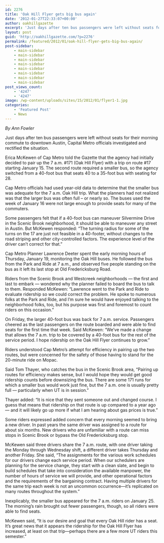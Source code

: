 ```yaml
---
id: 2276
title: 'Oak Hill Flyer gets big bus again'
date: '2012-01-27T22:33:07+00:00'
author: oakhillgazette
excerpt: 'Just days after ten bus passengers were left without seats for their morning commute to downtown Austin, Capital Metro officials investigated and rectified the situation. Erica McKewen of Cap Metro told the Gazette that the agency had initially decided to pair up the 7 a.m. #171 (Oak Hill Flyer) with a trip on route #17 starting January 15.'
layout: post
guid: 'http://oakhillgazette.com/?p=2276'
permalink: /featured/2012/01/oak-hill-flyer-gets-big-bus-again/
post-sidebar:
    - main-sidebar
    - main-sidebar
    - main-sidebar
    - main-sidebar
    - main-sidebar
    - main-sidebar
    - main-sidebar
    - main-sidebar
post_views_count:
    - '4247'
    - '4247'
image: /wp-content/uploads/sites/15/2012/01/flyer1-1.jpg
categories:
    - 'Featured Post'
    - News
---
```


*By Ann Fowler*

Just days after ten bus passengers were left without seats for their morning commute to downtown Austin, Capital Metro officials investigated and rectified the situation.

Erica McKewen of Cap Metro told the Gazette that the agency had initially decided to pair up the 7 a.m. #171 (Oak Hill Flyer) with a trip on route #17 starting January 15. The second route required a smaller bus, so the agency switched from a 40-foot bus that seats 40 to a 35-foot bus with seating for 28.

Cap Metro officials had used year-old data to determine that the smaller bus was adequate for the 7 a.m. Oak Hill trip. What the planners had not realized was that the larger bus was often full – or nearly so. The buses used the week of January 16 were not large enough to provide seats for many of the commuters.

Some passengers felt that if a 40-foot bus can maneuver Silvermine Drive in the Scenic Brook neighborhood, it should be able to maneuver any street in Austin. But McKewen responded: “The turning radius for some of the turns on the 17 are just not feasible in a 40-footer, without changes to the road striping and other city-controlled factors. The experience level of the driver can’t correct for that.”

Cap Metro Planner Lawrence Deeter spent the early morning hours of Thursday, January 19, monitoring the Oak Hill buses. He followed the bus from the Park and Ride at 7 a.m., and observed five people standing on the bus as it left its last stop at Old Fredericksburg Road.

Riders from the Scenic Brook and Westcreek neighborhoods — the first and last to embark — wondered why the planner failed to board the bus to talk to them. Responded McKewen: “Lawrence went to the Park and Ride to evaluate ridership so we could correct the problem. He spoke to numerous folks at the Park and Ride, and I’m sure he would have enjoyed talking to the neighborhood folks, too, but his purpose was first and foremost to count riders on this occasion.”

On Friday, the larger 40-foot bus was back for 7 a.m. service. Passengers cheered as the last passengers on the route boarded and were able to find seats for the first time that week. Said McKewen: “We’ve made a change that allows the 7 a.m. trip to be covered by a 40-foot bus for the rest of the service period. I hope ridership on the Oak Hill Flyer continues to grow.”

Riders understood Cap Metro’s attempt for efficiency in pairing up the two routes, but were concerned for the safety of those having to stand for the 20-minute ride on Mopac.

Said Tom Thayer, who catches the bus in the Scenic Brook area, “Pairing up routes for efficiency makes sense, but I would hope they would get good ridership counts before downsizing the bus. There are some 171 runs for which a smaller bus would work just fine, but the 7 a.m. one is usually pretty full — particularly when UT is in session.”

Thayer added: “It is nice that they sent someone out and changed course. I guess that means that ridership on that route is up compared to a year ago — and it will likely go up more if what I am hearing about gas prices is true.”

Some riders expressed added concern that every morning seemed to bring a new driver. In past years the same driver was assigned to a route for about six months. New drivers who are unfamiliar with a route can miss stops in Scenic Brook or bypass the Old Fredericksburg stop.

McKewen said three drivers share the 7 a.m. route, with one driver taking the Monday through Wednesday shift, a different driver takes Thursday and another Friday. She said, “The assignments for the various work schedules for our drivers change each service period. When our schedulers are planning for the service change, they start with a clean slate, and begin to build schedules that take into consideration the available manpower, the number of hours of service we will provide, and other operational factors and the requirements of the bargaining contract. Having multiple drivers for the same trip each week is not an uncommon occurrence—it’s replicated on many routes throughout the system.”

Inexplicably, the smaller bus appeared for the 7 a.m. riders on January 25. The morning’s rain brought out fewer passengers, though, so all riders were able to find seats.

McKewen said, “It is our desire and goal that every Oak Hill rider has a seat. It’s great news that it appears the ridership for the Oak Hill Flyer has increased, at least on that trip—perhaps there are a few more UT riders this semester.”